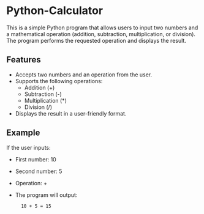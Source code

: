 ﻿# Python-Calculator
This is a simple Python program that allows users to input two numbers and a mathematical operation (addition, subtraction, multiplication, or division). The program performs the requested operation and displays the result.

## Features
- Accepts two numbers and an operation from the user.
- Supports the following operations:
  - Addition (+)
  - Subtraction (-)
  - Multiplication (*)
  - Division (/)
- Displays the result in a user-friendly format.

## Example
If the user inputs:
- First number: 10
- Second number: 5
- Operation: +
- The program will output:
  
  ```bash
    10 + 5 = 15
    ```
